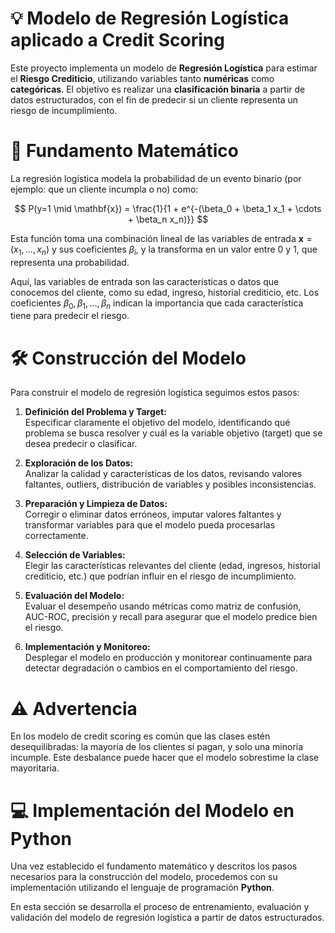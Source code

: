 # :bulb: Modelo de Regresión Logística aplicado a Credit Scoring

Este proyecto implementa un modelo de **Regresión Logística** para estimar el **Riesgo Crediticio**, utilizando variables tanto **numéricas** como **categóricas**. El objetivo es realizar una **clasificación binaria** a partir de datos estructurados, con el fin de predecir si un cliente representa un riesgo de incumplimiento.

# 📐 Fundamento Matemático

La regresión logística modela la probabilidad de un evento binario (por ejemplo: que un cliente incumpla o no) como:

$$
P(y=1 \mid \mathbf{x}) = \frac{1}{1 + e^{-(\beta_0 + \beta_1 x_1 + \cdots + \beta_n x_n)}}
$$

Esta función toma una combinación lineal de las variables de entrada $\mathbf{x} = (x_1, \ldots, x_n)$ y sus coeficientes $\beta_i$, y la transforma en un valor entre 0 y 1, que representa una probabilidad.

Aquí, las variables de entrada son las características o datos que conocemos del cliente, como su edad, ingreso, historial crediticio, etc. Los coeficientes $\beta_0, \beta_1, \ldots, \beta_n$ indican la importancia que cada característica tiene para predecir el riesgo.

# 🛠️ Construcción del Modelo

Para construir el modelo de regresión logística seguimos estos pasos:

1. **Definición del Problema y Target:**  
   Especificar claramente el objetivo del modelo, identificando qué problema se busca resolver y cuál es la variable objetivo (target) que se desea predecir o        clasificar.

2. **Exploración de los Datos:**  
   Analizar la calidad y características de los datos, revisando valores faltantes, outliers, distribución de variables y posibles inconsistencias.

3. **Preparación y Limpieza de Datos:**  
   Corregir o eliminar datos erróneos, imputar valores faltantes y transformar variables para que el modelo pueda procesarlas correctamente.

4. **Selección de Variables:**  
   Elegir las características relevantes del cliente (edad, ingresos, historial crediticio, etc.) que podrían influir en el riesgo de incumplimiento.

5. **Evaluación del Modelo:**  
   Evaluar el desempeño usando métricas como matriz de confusión, AUC-ROC, precisión y recall para asegurar que el modelo predice bien el riesgo.

6. **Implementación y Monitoreo:**  
   Desplegar el modelo en producción y monitorear continuamente para detectar degradación o cambios en el comportamiento del riesgo.

# ⚠️ Advertencia

En los modelo de credit scoring es común que las clases estén desequilibradas: la mayoría de los clientes sí pagan, y solo una minoría incumple. Este desbalance puede hacer que el modelo sobrestime la clase mayoritaria.

# 💻 Implementación del Modelo en Python

Una vez establecido el fundamento matemático y descritos los pasos necesarios para la construcción del modelo, procedemos con su implementación utilizando el lenguaje de programación **Python**.

En esta sección se desarrolla el proceso de entrenamiento, evaluación y validación del modelo de regresión logística a partir de datos estructurados.
